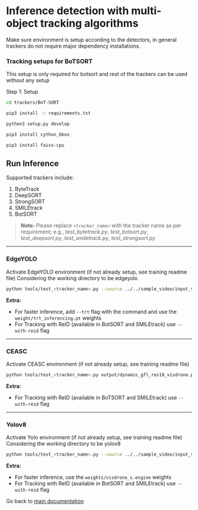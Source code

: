 # Inference detection with multi-object tracking algorithms

Make sure environment is setup according to the detectors, in general trackers do not require major dependency installations.

### Tracking setups for BoTSORT

This setup is only required for botsort and rest of the trackers can be used without any setup

Step 1: Setup
```bash
cd trackers/BoT-SORT

pip3 install -r requirements.txt

python3 setup.py develop

pip3 install cython_bbox

pip3 install faiss-cpu
```

## Run Inference
Supported trackers include:
1. ByteTrack
2. DeepSORT
3. StrongSORT
4. SMILEtrack
5. BotSORT

> **Note:** Please replace `<tracker_name>` with the tracker name as per requirement; e.g., *test_bytetrack.py*, *test_botsort.py*, *test_deepsort.py*, *test_smiletrack.py*, *test_strongsort.py*

---
### EdgeYOLO
Activate EdgeYOLO environment (if not already setup, see training readme file)
Considering the working directory to be edgeyolo

```bash
python tools/test_<tracker_name>.py --source ../../sample_video/input_video.mp4 --weights weight/best_DET_trained.pth --show
```

**Extra:** 
- For faster inference, add `--trt` flag with the command and use the `weight/trt_inferencing.pt` weights
- For Tracking with ReID (available in BotSORT and SMILEtrack) use `--with-reid` flag

---
### CEASC
Activate CEASC environment (if not already setup, see training readme file)
```bash
python tools/test_<tracker_name>.py output/dynamic_gfl_res18_visdrone.py ../../sample_video/input_video.mp4 output/epoch_15.pth --show
```
**Extra:** 
- For Tracking with ReID (available in BoTSORT and SMILEtrack) use `--with-reid` flag


---
### Yolov8
Activate Yolo environment (if not already setup, see training readme file)
Considering the working directory to be yolov8
```bash
python tools/test_<tracker_name>.py --source ../../sample_video/input_video.mp4 --model weights/visdrone_s.pt --show
```

**Extra:** 
- For faster inference, use the `weights/visdrone_s.engine` weights
- For Tracking with ReID (available in BotSORT and SMILEtrack) use `--with-reid` flag

Go back to [main documentation](../readme.md)



